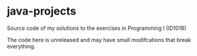 # java-projects
Source code of my solutions to the exercises in Programming I (ID1018)

The code here is unreleased and may have small modifcations that break everything. 
